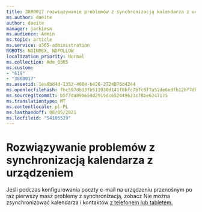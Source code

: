 ```yaml
---
title: 3800017 rozwiązywanie problemów z synchronizacją kalendarza z urządzeniem
ms.author: daeite
author: daeite
manager: jackiesm
ms.audience: Admin
ms.topic: article
ms.service: o365-administration
ROBOTS: NOINDEX, NOFOLLOW
localization_priority: Normal
ms.collection: Adm_O365
ms.custom:
- "619"
- "3800017"
ms.assetid: 1ea8bd4d-1352-4904-b426-2724876d4244
ms.openlocfilehash: fbc597db13fb513930d141f8bfc7bfc8f7a52de6edfb12bf7db64a46e3cbdaa9
ms.sourcegitcommit: b5f7da89a650d2915dc652449623c78be6247175
ms.translationtype: MT
ms.contentlocale: pl-PL
ms.lasthandoff: 08/05/2021
ms.locfileid: "54105529"
---
```

# <a name="troubleshoot-syncing-your-calendar-to-your-device"></a>Rozwiązywanie problemów z synchronizacją kalendarza z urządzeniem

Jeśli podczas konfigurowania poczty e-mail na urządzeniu przenośnym po raz pierwszy masz problemy z synchronizacją, zobacz Nie można zsynchronizować kalendarza i kontaktów [z telefonem lub tabletem.](https://support.office.com/article/8479d764-b9f5-4fff-ba88-edd7c265df9f)
  
